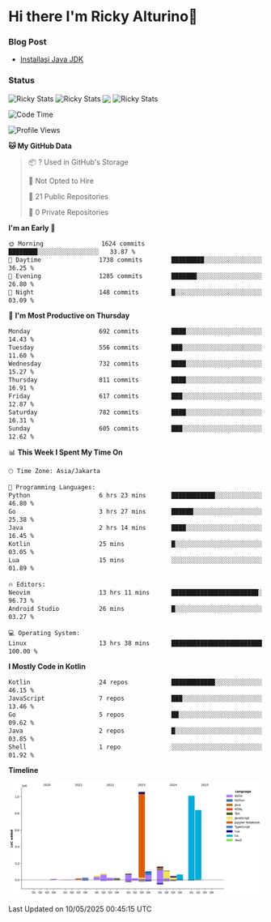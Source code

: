 # Hi there I'm Ricky Alturino👋

### Blog Post

<!-- BLOG-POST-LIST:START -->

- [Installasi Java JDK](https://onirutla.medium.com/installasi-java-jdk-ec701beeb5cb?source=rss-d9d81c918cc9------2)
<!-- BLOG-POST-LIST:END -->

### Status

<img align="center" alt="Ricky Stats" src="https://github-readme-stats.vercel.app/api?username=Alturino&theme=dark&show_icons=true&hide_border=false" />
<img align="center" alt="Ricky Stats" src="https://github-readme-stats.vercel.app/api/top-langs/?username=Alturino&theme=dark&show_icons=true&layout=compact"/>
<img align="center" width="640px" src="https://github-readme-stats.vercel.app/api/wakatime?username=Alturino&layout=compact&hide_border=true&theme=dark">
<img align="center" alt="Ricky Stats" src="https://leetcard.jacoblin.cool/alturino?border=0&radius=20&ext=activity"/>

<!--START_SECTION:waka-->
![Code Time](http://img.shields.io/badge/Code%20Time-1%2C204%20hrs%2044%20mins-blue)

![Profile Views](http://img.shields.io/badge/Profile%20Views-0-blue)

**🐱 My GitHub Data** 

> 📦 ? Used in GitHub's Storage 
 > 
> 🚫 Not Opted to Hire
 > 
> 📜 21 Public Repositories 
 > 
> 🔑 0 Private Repositories 
 > 
**I'm an Early 🐤** 

```text
🌞 Morning                1624 commits        ████████░░░░░░░░░░░░░░░░░   33.87 % 
🌆 Daytime                1738 commits        █████████░░░░░░░░░░░░░░░░   36.25 % 
🌃 Evening                1285 commits        ███████░░░░░░░░░░░░░░░░░░   26.80 % 
🌙 Night                  148 commits         █░░░░░░░░░░░░░░░░░░░░░░░░   03.09 % 
```
📅 **I'm Most Productive on Thursday** 

```text
Monday                   692 commits         ████░░░░░░░░░░░░░░░░░░░░░   14.43 % 
Tuesday                  556 commits         ███░░░░░░░░░░░░░░░░░░░░░░   11.60 % 
Wednesday                732 commits         ████░░░░░░░░░░░░░░░░░░░░░   15.27 % 
Thursday                 811 commits         ████░░░░░░░░░░░░░░░░░░░░░   16.91 % 
Friday                   617 commits         ███░░░░░░░░░░░░░░░░░░░░░░   12.87 % 
Saturday                 782 commits         ████░░░░░░░░░░░░░░░░░░░░░   16.31 % 
Sunday                   605 commits         ███░░░░░░░░░░░░░░░░░░░░░░   12.62 % 
```


📊 **This Week I Spent My Time On** 

```text
🕑︎ Time Zone: Asia/Jakarta

💬 Programming Languages: 
Python                   6 hrs 23 mins       ████████████░░░░░░░░░░░░░   46.80 % 
Go                       3 hrs 27 mins       ██████░░░░░░░░░░░░░░░░░░░   25.38 % 
Java                     2 hrs 14 mins       ████░░░░░░░░░░░░░░░░░░░░░   16.45 % 
Kotlin                   25 mins             █░░░░░░░░░░░░░░░░░░░░░░░░   03.05 % 
Lua                      15 mins             ░░░░░░░░░░░░░░░░░░░░░░░░░   01.89 % 

🔥 Editors: 
Neovim                   13 hrs 11 mins      ████████████████████████░   96.73 % 
Android Studio           26 mins             █░░░░░░░░░░░░░░░░░░░░░░░░   03.27 % 

💻 Operating System: 
Linux                    13 hrs 38 mins      █████████████████████████   100.00 % 
```

**I Mostly Code in Kotlin** 

```text
Kotlin                   24 repos            ████████████░░░░░░░░░░░░░   46.15 % 
JavaScript               7 repos             ███░░░░░░░░░░░░░░░░░░░░░░   13.46 % 
Go                       5 repos             ██░░░░░░░░░░░░░░░░░░░░░░░   09.62 % 
Java                     2 repos             █░░░░░░░░░░░░░░░░░░░░░░░░   03.85 % 
Shell                    1 repo              ░░░░░░░░░░░░░░░░░░░░░░░░░   01.92 % 
```



**Timeline**

![Lines of Code chart](https://raw.githubusercontent.com/Alturino/Alturino/main/assets/bar_graph.png)


 Last Updated on 10/05/2025 00:45:15 UTC
<!--END_SECTION:waka-->
